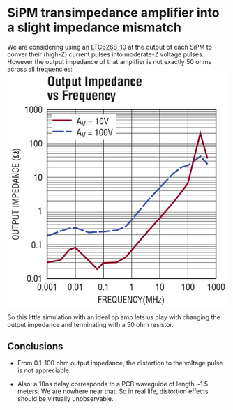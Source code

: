 # SiPM transimpedance amplifier into a slight impedance mismatch
We are considering using an [LTC6268-10](https://www.analog.com/media/en/technical-documentation/data-sheets/626810f.pdf)
    at the output of each SiPM to conver their (high-Z) current pulses into
    moderate-Z voltage pulses.
However the output impedance of that amplifier is not exactly 50 ohms across all frequencies:
![output impedance of apmlifier](impedance.png)

So this little simulation with an ideal op amp lets us play with changing the output
    impedance and terminating with a 50 ohm resistor.

## Conclusions
- From 0.1-100 ohm output impedance,
    the distortion to the voltage pulse is not appreciable.

- Also: a 10ns delay corresponds to a PCB waveguide of length ~1.5 meters.
We are nowhere near that.
So in real life, distortion effects should be virtually unobservable.
